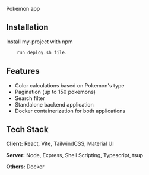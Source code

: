 Pokemon app



## Installation

Install my-project with npm

```bash
    run deploy.sh file.
```
    
## Features

- Color calculations based on Pokemon's type
- Pagination (up to 150 pokemons)
- Search filter
- Standalone backend application
- Docker containerization for both applications


## Tech Stack


**Client:** React, Vite, TailwindCSS, Material UI

**Server:** Node, Express, Shell Scripting, Typescript, tsup

**Others:** Docker

